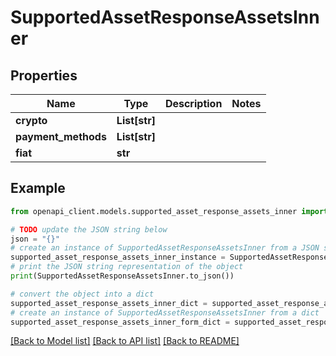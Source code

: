 # SupportedAssetResponseAssetsInner


## Properties

Name | Type | Description | Notes
------------ | ------------- | ------------- | -------------
**crypto** | **List[str]** |  | 
**payment_methods** | **List[str]** |  | 
**fiat** | **str** |  | 

## Example

```python
from openapi_client.models.supported_asset_response_assets_inner import SupportedAssetResponseAssetsInner

# TODO update the JSON string below
json = "{}"
# create an instance of SupportedAssetResponseAssetsInner from a JSON string
supported_asset_response_assets_inner_instance = SupportedAssetResponseAssetsInner.from_json(json)
# print the JSON string representation of the object
print(SupportedAssetResponseAssetsInner.to_json())

# convert the object into a dict
supported_asset_response_assets_inner_dict = supported_asset_response_assets_inner_instance.to_dict()
# create an instance of SupportedAssetResponseAssetsInner from a dict
supported_asset_response_assets_inner_form_dict = supported_asset_response_assets_inner.from_dict(supported_asset_response_assets_inner_dict)
```
[[Back to Model list]](../README.md#documentation-for-models) [[Back to API list]](../README.md#documentation-for-api-endpoints) [[Back to README]](../README.md)


